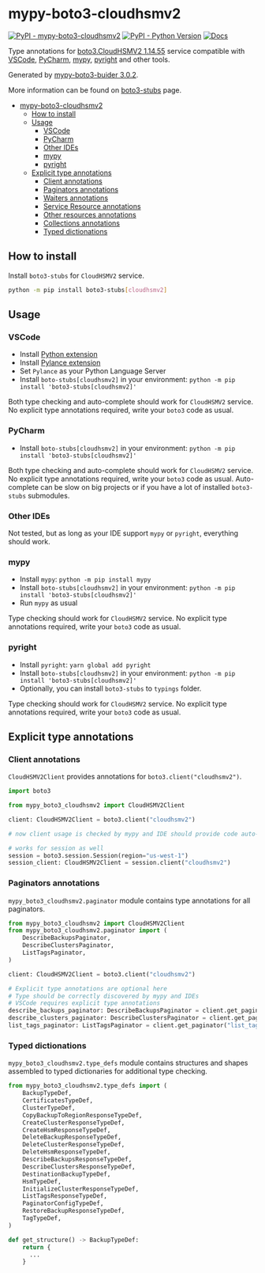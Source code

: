 # mypy-boto3-cloudhsmv2

[![PyPI - mypy-boto3-cloudhsmv2](https://img.shields.io/pypi/v/mypy-boto3-cloudhsmv2.svg?color=blue)](https://pypi.org/project/mypy-boto3-cloudhsmv2)
[![PyPI - Python Version](https://img.shields.io/pypi/pyversions/mypy-boto3-cloudhsmv2.svg?color=blue)](https://pypi.org/project/mypy-boto3-cloudhsmv2)
[![Docs](https://img.shields.io/readthedocs/mypy-boto3-builder.svg?color=blue)](https://mypy-boto3-builder.readthedocs.io/)

Type annotations for
[boto3.CloudHSMV2 1.14.55](https://boto3.amazonaws.com/v1/documentation/api/1.14.55/reference/services/cloudhsmv2.html#CloudHSMV2) service
compatible with
[VSCode](https://code.visualstudio.com/),
[PyCharm](https://www.jetbrains.com/pycharm/),
[mypy](https://github.com/python/mypy),
[pyright](https://github.com/microsoft/pyright)
and other tools.

Generated by [mypy-boto3-buider 3.0.2](https://github.com/vemel/mypy_boto3_builder).

More information can be found on [boto3-stubs](https://pypi.org/project/boto3-stubs/) page.

- [mypy-boto3-cloudhsmv2](#mypy-boto3-cloudhsmv2)
  - [How to install](#how-to-install)
  - [Usage](#usage)
    - [VSCode](#vscode)
    - [PyCharm](#pycharm)
    - [Other IDEs](#other-ides)
    - [mypy](#mypy)
    - [pyright](#pyright)
  - [Explicit type annotations](#explicit-type-annotations)
    - [Client annotations](#client-annotations)
    - [Paginators annotations](#paginators-annotations)
    - [Waiters annotations](#waiters-annotations)
    - [Service Resource annotations](#service-resource-annotations)
    - [Other resources annotations](#other-resources-annotations)
    - [Collections annotations](#collections-annotations)
    - [Typed dictionations](#typed-dictionations)

## How to install

Install `boto3-stubs` for `CloudHSMV2` service.

```bash
python -m pip install boto3-stubs[cloudhsmv2]
```

## Usage

### VSCode

- Install [Python extension](https://marketplace.visualstudio.com/items?itemName=ms-python.python)
- Install [Pylance extension](https://marketplace.visualstudio.com/items?itemName=ms-python.vscode-pylance)
- Set `Pylance` as your Python Language Server
- Install `boto-stubs[cloudhsmv2]` in your environment: `python -m pip install 'boto3-stubs[cloudhsmv2]'`

Both type checking and auto-complete should work for `CloudHSMV2` service.
No explicit type annotations required, write your `boto3` code as usual.

### PyCharm

- Install `boto-stubs[cloudhsmv2]` in your environment: `python -m pip install 'boto3-stubs[cloudhsmv2]'`

Both type checking and auto-complete should work for `CloudHSMV2` service.
No explicit type annotations required, write your `boto3` code as usual.
Auto-complete can be slow on big projects or if you have a lot of installed `boto3-stubs` submodules.

### Other IDEs

Not tested, but as long as your IDE support `mypy` or `pyright`, everything should work.

### mypy

- Install `mypy`: `python -m pip install mypy`
- Install `boto-stubs[cloudhsmv2]` in your environment: `python -m pip install 'boto3-stubs[cloudhsmv2]'`
- Run `mypy` as usual

Type checking should work for `CloudHSMV2` service.
No explicit type annotations required, write your `boto3` code as usual.

### pyright

- Install `pyright`: `yarn global add pyright`
- Install `boto-stubs[cloudhsmv2]` in your environment: `python -m pip install 'boto3-stubs[cloudhsmv2]'`
- Optionally, you can install `boto3-stubs` to `typings` folder.

Type checking should work for `CloudHSMV2` service.
No explicit type annotations required, write your `boto3` code as usual.

## Explicit type annotations

### Client annotations

`CloudHSMV2Client` provides annotations for `boto3.client("cloudhsmv2")`.

```python
import boto3

from mypy_boto3_cloudhsmv2 import CloudHSMV2Client

client: CloudHSMV2Client = boto3.client("cloudhsmv2")

# now client usage is checked by mypy and IDE should provide code auto-complete

# works for session as well
session = boto3.session.Session(region="us-west-1")
session_client: CloudHSMV2Client = session.client("cloudhsmv2")
```

### Paginators annotations

`mypy_boto3_cloudhsmv2.paginator` module contains type annotations for all paginators.

```python
from mypy_boto3_cloudhsmv2 import CloudHSMV2Client
from mypy_boto3_cloudhsmv2.paginator import (
    DescribeBackupsPaginator,
    DescribeClustersPaginator,
    ListTagsPaginator,
)

client: CloudHSMV2Client = boto3.client("cloudhsmv2")

# Explicit type annotations are optional here
# Type should be correctly discovered by mypy and IDEs
# VSCode requires explicit type annotations
describe_backups_paginator: DescribeBackupsPaginator = client.get_paginator("describe_backups")
describe_clusters_paginator: DescribeClustersPaginator = client.get_paginator("describe_clusters")
list_tags_paginator: ListTagsPaginator = client.get_paginator("list_tags")
```







### Typed dictionations

`mypy_boto3_cloudhsmv2.type_defs` module contains structures and shapes assembled
to typed dictionaries for additional type checking.

```python
from mypy_boto3_cloudhsmv2.type_defs import (
    BackupTypeDef,
    CertificatesTypeDef,
    ClusterTypeDef,
    CopyBackupToRegionResponseTypeDef,
    CreateClusterResponseTypeDef,
    CreateHsmResponseTypeDef,
    DeleteBackupResponseTypeDef,
    DeleteClusterResponseTypeDef,
    DeleteHsmResponseTypeDef,
    DescribeBackupsResponseTypeDef,
    DescribeClustersResponseTypeDef,
    DestinationBackupTypeDef,
    HsmTypeDef,
    InitializeClusterResponseTypeDef,
    ListTagsResponseTypeDef,
    PaginatorConfigTypeDef,
    RestoreBackupResponseTypeDef,
    TagTypeDef,
)

def get_structure() -> BackupTypeDef:
    return {
      ...
    }
```
